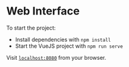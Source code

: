 # Web Interface

To start the project:

  * Install dependencies with `npm install`
  * Start the VueJS project with `npm run serve`

Visit [`localhost:8080`](http://localhost:8080) from your browser.